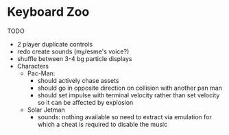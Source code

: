 # Keyboard Zoo

TODO
* 2 player duplicate controls
* redo create sounds (my/esme's voice?)
* shuffle between 3-4 bg particle displays
* Characters
  * Pac-Man:
    * should actively chase assets
    * should go in opposite direction on collision with another pan man
    * should set impulse with terminal velocity rather than set velocity so it can be affected by explosion
  * Solar Jetman
    * sounds: nothing available so need to extract via emulation for which a cheat is required to disable the music